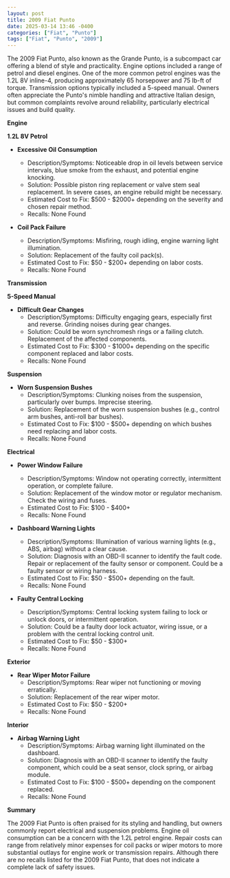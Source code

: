 ```yaml
---
layout: post
title: 2009 Fiat Punto
date: 2025-03-14 13:46 -0400
categories: ["Fiat", "Punto"]
tags: ["Fiat", "Punto", "2009"]
---
```

The 2009 Fiat Punto, also known as the Grande Punto, is a subcompact car offering a blend of style and practicality. Engine options included a range of petrol and diesel engines. One of the more common petrol engines was the 1.2L 8V inline-4, producing approximately 65 horsepower and 75 lb-ft of torque. Transmission options typically included a 5-speed manual. Owners often appreciate the Punto's nimble handling and attractive Italian design, but common complaints revolve around reliability, particularly electrical issues and build quality.

**Engine**

**1.2L 8V Petrol**

*   **Excessive Oil Consumption**
    *   Description/Symptoms: Noticeable drop in oil levels between service intervals, blue smoke from the exhaust, and potential engine knocking.
    *   Solution: Possible piston ring replacement or valve stem seal replacement. In severe cases, an engine rebuild might be necessary.
    *   Estimated Cost to Fix: $500 - $2000+ depending on the severity and chosen repair method.
    * Recalls: None Found

*   **Coil Pack Failure**
    *   Description/Symptoms: Misfiring, rough idling, engine warning light illumination.
    *   Solution: Replacement of the faulty coil pack(s).
    *   Estimated Cost to Fix: $50 - $200+ depending on labor costs.
    * Recalls: None Found

**Transmission**

**5-Speed Manual**

*   **Difficult Gear Changes**
    *   Description/Symptoms: Difficulty engaging gears, especially first and reverse. Grinding noises during gear changes.
    *   Solution: Could be worn synchromesh rings or a failing clutch. Replacement of the affected components.
    *   Estimated Cost to Fix: $300 - $1000+ depending on the specific component replaced and labor costs.
    * Recalls: None Found

**Suspension**

*   **Worn Suspension Bushes**
    *   Description/Symptoms: Clunking noises from the suspension, particularly over bumps. Imprecise steering.
    *   Solution: Replacement of the worn suspension bushes (e.g., control arm bushes, anti-roll bar bushes).
    *   Estimated Cost to Fix: $100 - $500+ depending on which bushes need replacing and labor costs.
    * Recalls: None Found

**Electrical**

*   **Power Window Failure**
    *   Description/Symptoms: Window not operating correctly, intermittent operation, or complete failure.
    *   Solution: Replacement of the window motor or regulator mechanism. Check the wiring and fuses.
    *   Estimated Cost to Fix: $100 - $400+
    * Recalls: None Found

*   **Dashboard Warning Lights**
    *   Description/Symptoms: Illumination of various warning lights (e.g., ABS, airbag) without a clear cause.
    *   Solution: Diagnosis with an OBD-II scanner to identify the fault code. Repair or replacement of the faulty sensor or component. Could be a faulty sensor or wiring harness.
    *   Estimated Cost to Fix: $50 - $500+ depending on the fault.
    * Recalls: None Found

*   **Faulty Central Locking**
    *   Description/Symptoms: Central locking system failing to lock or unlock doors, or intermittent operation.
    *   Solution: Could be a faulty door lock actuator, wiring issue, or a problem with the central locking control unit.
    *   Estimated Cost to Fix: $50 - $300+
    * Recalls: None Found

**Exterior**

*   **Rear Wiper Motor Failure**
    *   Description/Symptoms: Rear wiper not functioning or moving erratically.
    *   Solution: Replacement of the rear wiper motor.
    *   Estimated Cost to Fix: $50 - $200+
    * Recalls: None Found

**Interior**

*   **Airbag Warning Light**
    *   Description/Symptoms: Airbag warning light illuminated on the dashboard.
    *   Solution: Diagnosis with an OBD-II scanner to identify the faulty component, which could be a seat sensor, clock spring, or airbag module.
    *   Estimated Cost to Fix: $100 - $500+ depending on the component replaced.
    * Recalls: None Found

**Summary**

The 2009 Fiat Punto is often praised for its styling and handling, but owners commonly report electrical and suspension problems. Engine oil consumption can be a concern with the 1.2L petrol engine. Repair costs can range from relatively minor expenses for coil packs or wiper motors to more substantial outlays for engine work or transmission repairs. Although there are no recalls listed for the 2009 Fiat Punto, that does not indicate a complete lack of safety issues.

